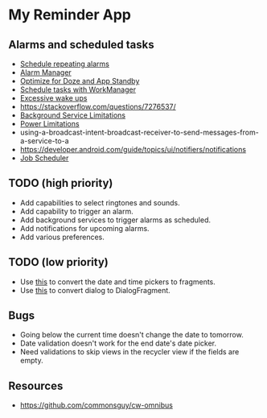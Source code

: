 # My Reminder App

## Alarms and scheduled tasks

* [Schedule repeating alarms](https://developer.android.com/training/scheduling/alarms)
* [Alarm Manager](https://developer.android.com/reference/android/app/AlarmManager)
* [Optimize for Doze and App Standby](https://developer.android.com/training/monitoring-device-state/doze-standby)
* [Schedule tasks with WorkManager](https://developer.android.com/topic/libraries/architecture/workmanager)
* [Excessive wake ups](https://developer.android.com/topic/performance/vitals/wakeup)
* https://stackoverflow.com/questions/7276537/
* [Background Service Limitations](https://developer.android.com/about/versions/oreo/background#services)
* [Power Limitations](https://developer.android.com/topic/performance/power/power-details)
* using-a-broadcast-intent-broadcast-receiver-to-send-messages-from-a-service-to-a
* https://developer.android.com/guide/topics/ui/notifiers/notifications
* [Job Scheduler](https://github.com/googlearchive/android-JobScheduler/tree/master/Application)

## TODO (high priority)

* Add capabilities to select ringtones and sounds.
* Add capability to trigger an alarm.
* Add background services to trigger alarms as scheduled.
* Add notifications for upcoming alarms.
* Add various preferences.

## TODO (low priority)

* Use [this](https://developer.android.com/guide/topics/ui/controls/pickers#java) to convert the date and time pickers to fragments.
* Use [this](https://developer.android.com/guide/topics/ui/dialogs) to convert dialog to DialogFragment.

## Bugs

* Going below the current time doesn't change the date to tomorrow.
* Date validation doesn't work for the end date's date picker.
* Need validations to skip views in the recycler view if the fields are empty.

## Resources

* https://github.com/commonsguy/cw-omnibus
